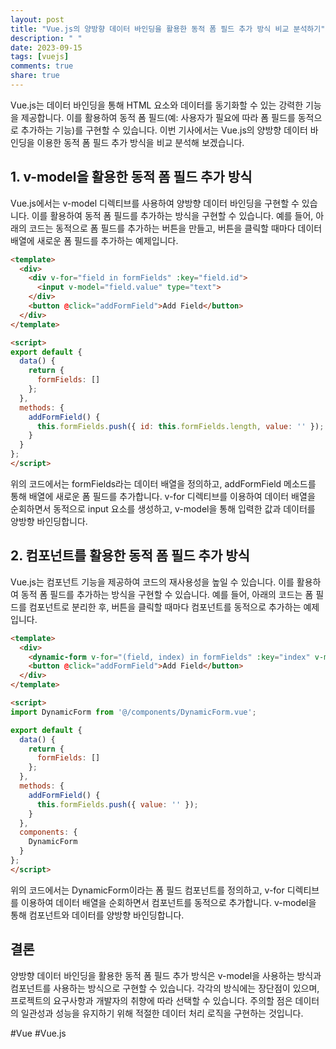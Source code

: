 ```yaml
---
layout: post
title: "Vue.js의 양방향 데이터 바인딩을 활용한 동적 폼 필드 추가 방식 비교 분석하기"
description: " "
date: 2023-09-15
tags: [vuejs]
comments: true
share: true
---
```


Vue.js는 데이터 바인딩을 통해 HTML 요소와 데이터를 동기화할 수 있는 강력한 기능을 제공합니다. 이를 활용하여 동적 폼 필드(예: 사용자가 필요에 따라 폼 필드를 동적으로 추가하는 기능)를 구현할 수 있습니다. 이번 기사에서는 Vue.js의 양방향 데이터 바인딩을 이용한 동적 폼 필드 추가 방식을 비교 분석해 보겠습니다.

## 1. v-model을 활용한 동적 폼 필드 추가 방식
Vue.js에서는 v-model 디렉티브를 사용하여 양방향 데이터 바인딩을 구현할 수 있습니다. 이를 활용하여 동적 폼 필드를 추가하는 방식을 구현할 수 있습니다. 예를 들어, 아래의 코드는 동적으로 폼 필드를 추가하는 버튼을 만들고, 버튼을 클릭할 때마다 데이터 배열에 새로운 폼 필드를 추가하는 예제입니다.

```html
<template>
  <div>
    <div v-for="field in formFields" :key="field.id">
      <input v-model="field.value" type="text">
    </div>
    <button @click="addFormField">Add Field</button>
  </div>
</template>

<script>
export default {
  data() {
    return {
      formFields: []
    };
  },
  methods: {
    addFormField() {
      this.formFields.push({ id: this.formFields.length, value: '' });
    }
  }
};
</script>
```
위의 코드에서는 formFields라는 데이터 배열을 정의하고, addFormField 메소드를 통해 배열에 새로운 폼 필드를 추가합니다. v-for 디렉티브를 이용하여 데이터 배열을 순회하면서 동적으로 input 요소를 생성하고, v-model을 통해 입력한 값과 데이터를 양방향 바인딩합니다.

## 2. 컴포넌트를 활용한 동적 폼 필드 추가 방식
Vue.js는 컴포넌트 기능을 제공하여 코드의 재사용성을 높일 수 있습니다. 이를 활용하여 동적 폼 필드를 추가하는 방식을 구현할 수 있습니다. 예를 들어, 아래의 코드는 폼 필드를 컴포넌트로 분리한 후, 버튼을 클릭할 때마다 컴포넌트를 동적으로 추가하는 예제입니다.

```html
<template>
  <div>
    <dynamic-form v-for="(field, index) in formFields" :key="index" v-model="field.value"></dynamic-form>
    <button @click="addFormField">Add Field</button>
  </div>
</template>

<script>
import DynamicForm from '@/components/DynamicForm.vue';

export default {
  data() {
    return {
      formFields: []
    };
  },
  methods: {
    addFormField() {
      this.formFields.push({ value: '' });
    }
  },
  components: {
    DynamicForm
  }
};
</script>
```

위의 코드에서는 DynamicForm이라는 폼 필드 컴포넌트를 정의하고, v-for 디렉티브를 이용하여 데이터 배열을 순회하면서 컴포넌트를 동적으로 추가합니다. v-model을 통해 컴포넌트와 데이터를 양방향 바인딩합니다.

## 결론
양방향 데이터 바인딩을 활용한 동적 폼 필드 추가 방식은 v-model을 사용하는 방식과 컴포넌트를 사용하는 방식으로 구현할 수 있습니다. 각각의 방식에는 장단점이 있으며, 프로젝트의 요구사항과 개발자의 취향에 따라 선택할 수 있습니다. 주의할 점은 데이터의 일관성과 성능을 유지하기 위해 적절한 데이터 처리 로직을 구현하는 것입니다.

#Vue #Vue.js